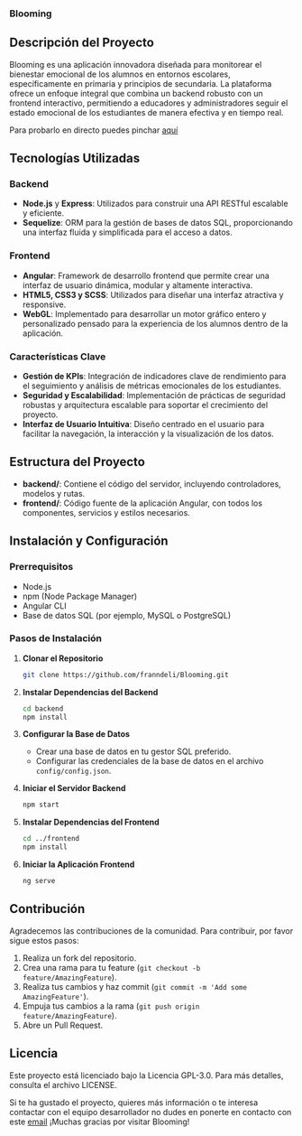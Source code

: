 ### Blooming

## Descripción del Proyecto
Blooming es una aplicación innovadora diseñada para monitorear el bienestar emocional de los alumnos en entornos escolares, específicamente en primaria y principios de secundaria. La plataforma ofrece un enfoque integral que combina un backend robusto con un frontend interactivo, permitiendo a educadores y administradores seguir el estado emocional de los estudiantes de manera efectiva y en tiempo real.

Para probarlo en directo puedes pinchar [aquí](blooming.ovh)

## Tecnologías Utilizadas
### Backend
- **Node.js** y **Express**: Utilizados para construir una API RESTful escalable y eficiente.
- **Sequelize**: ORM para la gestión de bases de datos SQL, proporcionando una interfaz fluida y simplificada para el acceso a datos.

### Frontend
- **Angular**: Framework de desarrollo frontend que permite crear una interfaz de usuario dinámica, modular y altamente interactiva.
- **HTML5, CSS3 y SCSS**: Utilizados para diseñar una interfaz atractiva y responsive.
- **WebGL**: Implementado para desarrollar un motor gráfico entero y personalizado pensado para la experiencia de los alumnos dentro de la aplicación.

### Características Clave
- **Gestión de KPIs**: Integración de indicadores clave de rendimiento para el seguimiento y análisis de métricas emocionales de los estudiantes.
- **Seguridad y Escalabilidad**: Implementación de prácticas de seguridad robustas y arquitectura escalable para soportar el crecimiento del proyecto.
- **Interfaz de Usuario Intuitiva**: Diseño centrado en el usuario para facilitar la navegación, la interacción y la visualización de los datos.

## Estructura del Proyecto
- **backend/**: Contiene el código del servidor, incluyendo controladores, modelos y rutas.
- **frontend/**: Código fuente de la aplicación Angular, con todos los componentes, servicios y estilos necesarios.

## Instalación y Configuración
### Prerrequisitos
- Node.js
- npm (Node Package Manager)
- Angular CLI
- Base de datos SQL (por ejemplo, MySQL o PostgreSQL)

### Pasos de Instalación
1. **Clonar el Repositorio**
   ```bash
   git clone https://github.com/franndeli/Blooming.git
   ```
2. **Instalar Dependencias del Backend**
   ```bash
   cd backend
   npm install
   ```
3. **Configurar la Base de Datos**
   - Crear una base de datos en tu gestor SQL preferido.
   - Configurar las credenciales de la base de datos en el archivo `config/config.json`.

4. **Iniciar el Servidor Backend**
   ```bash
   npm start
   ```
5. **Instalar Dependencias del Frontend**
   ```bash
   cd ../frontend
   npm install
   ```
6. **Iniciar la Aplicación Frontend**
   ```bash
   ng serve
   ```

## Contribución
Agradecemos las contribuciones de la comunidad. Para contribuir, por favor sigue estos pasos:
1. Realiza un fork del repositorio.
2. Crea una rama para tu feature (`git checkout -b feature/AmazingFeature`).
3. Realiza tus cambios y haz commit (`git commit -m 'Add some AmazingFeature'`).
4. Empuja tus cambios a la rama (`git push origin feature/AmazingFeature`).
5. Abre un Pull Request.

## Licencia
Este proyecto está licenciado bajo la Licencia GPL-3.0. Para más detalles, consulta el archivo LICENSE.

Si te ha gustado el proyecto, quieres más información o te interesa contactar con el equipo desarrollador no dudes en ponerte en contacto con este [email](delicadofranvi@gmail.com)
¡Muchas gracias por visitar Blooming!
